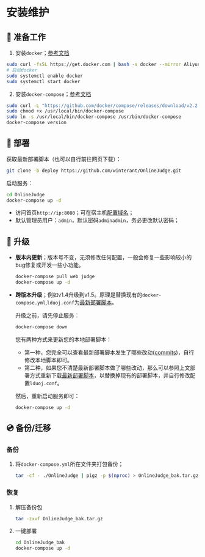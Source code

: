 # 安装维护

## 🍷 准备工作

1. 安装`docker`；[参考文档](https://yeasy.gitbook.io/docker_practice/install/ubuntu#shi-yong-jiao-ben-zi-dong-an-zhuang)
  ```bash
  sudo curl -fsSL https://get.docker.com | bash -s docker --mirror Aliyun
  # 启动docker
  sudo systemctl enable docker
  sudo systemctl start docker
  ```
2. 安装`docker-compose`；[参考文档](https://yeasy.gitbook.io/docker_practice/compose/install)
  ```bash
  sudo curl -L "https://github.com/docker/compose/releases/download/v2.2.2/docker-compose-$(uname -s)-$(uname -m)" -o /usr/local/bin/docker-compose
  sudo chmod +x /usr/local/bin/docker-compose
  sudo ln -s /usr/local/bin/docker-compose /usr/bin/docker-compose
  docker-compose version
  ```

## 🔨 部署

获取最新部署脚本（也可以自行前往网页下载）：
```bash
git clone -b deploy https://github.com/winterant/OnlineJudge.git
```

启动服务：
```bash
cd OnlineJudge
docker-compose up -d
```

- 访问首页`http://ip:8080`；可在宿主机[配置域名](/deploy/network.md)；
- 默认管理员用户：`admin`，默认密码`adminadmin`，务必更改默认密码；

## 🚗 升级

- **版本内更新**；版本号不变，无须修改任何配置，一般会修复一些影响较小的bug修复或开发一些小功能。
  ```bash
  docker-compose pull web judge
  docker-compose up -d
  ```
- **跨版本升级**；例如v1.4升级到v1.5。原理是替换现有的`docker-compose.yml`,`lduoj.conf`为[最新部署脚本](https://github.com/winterant/OnlineJudge/tree/deploy)。  

  升级之前，请先停止服务：
  ```bash
  docker-compose down
  ```
  
  您有两种方式来更新您的本地部署脚本：
  - 第一种，您完全可以查看最新部署脚本发生了哪些改动([commits](https://github.com/winterant/OnlineJudge/commits/deploy))，自行修改本地脚本即可。
  - 第二种，如果您不清楚最新部署脚本做了哪些改动，那么可以参照上文部署方式重新下载[最新部署脚本](https://github.com/winterant/OnlineJudge/tree/deploy)，以替换掉现有的部署脚本，并自行修改配置`lduoj.conf`。

  然后，重新启动服务即可：
  ```bash
  docker-compose up -d
  ```

## 💿 备份/迁移

### 备份
1. 将`docker-compose.yml`所在文件夹打包备份；
    ```bash
    tar -cf - ./OnlineJudge | pigz -p $(nproc) > OnlineJudge_bak.tar.gz
    ```

### 恢复
1. 解压备份包
    ```bash
    tar -zxvf OnlineJudge_bak.tar.gz
    ```
2. 一键部署
    ```bash
    cd OnlineJudge_bak
    docker-compose up -d
    ```
